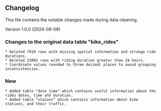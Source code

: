## Changelog
This file contains the notable changes made during data cleaning.

Version 1.0.0 (2024-08-08)

### Changes to the original data table "bike_rides"
    * Deleted 7919 rows with missing spatial information and strange ride durations.
    * Deleted 23092 rows with riding duration greater than 24 hours.
    * Coordinate values rounded to three decimal places to avoid grouping inconsistencies.

### New
    * Added table "date_time" which contains useful information about the rides dates, time and duration.
    * Added table “staions” whick contains information about bike stations, and their traffic.
